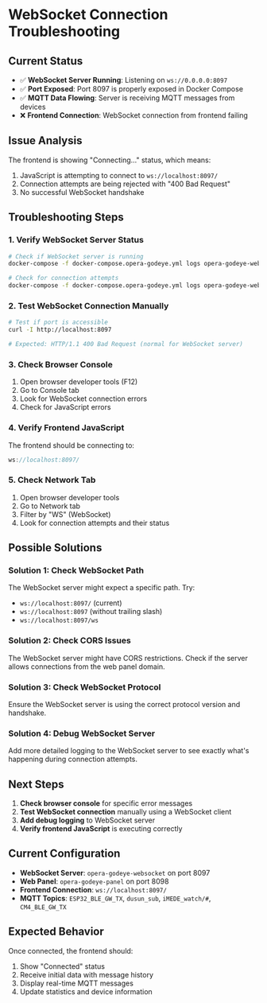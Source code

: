 # WebSocket Connection Troubleshooting

## Current Status
- ✅ **WebSocket Server Running**: Listening on `ws://0.0.0.0:8097`
- ✅ **Port Exposed**: Port 8097 is properly exposed in Docker Compose
- ✅ **MQTT Data Flowing**: Server is receiving MQTT messages from devices
- ❌ **Frontend Connection**: WebSocket connection from frontend failing

## Issue Analysis
The frontend is showing "Connecting..." status, which means:
1. JavaScript is attempting to connect to `ws://localhost:8097/`
2. Connection attempts are being rejected with "400 Bad Request"
3. No successful WebSocket handshake

## Troubleshooting Steps

### 1. Verify WebSocket Server Status
```bash
# Check if WebSocket server is running
docker-compose -f docker-compose.opera-godeye.yml logs opera-godeye-websocket | grep "WebSocket server started"

# Check for connection attempts
docker-compose -f docker-compose.opera-godeye.yml logs opera-godeye-websocket | grep -E "(connection|WebSocket)"
```

### 2. Test WebSocket Connection Manually
```bash
# Test if port is accessible
curl -I http://localhost:8097

# Expected: HTTP/1.1 400 Bad Request (normal for WebSocket server)
```

### 3. Check Browser Console
1. Open browser developer tools (F12)
2. Go to Console tab
3. Look for WebSocket connection errors
4. Check for JavaScript errors

### 4. Verify Frontend JavaScript
The frontend should be connecting to:
```javascript
ws://localhost:8097/
```

### 5. Check Network Tab
1. Open browser developer tools
2. Go to Network tab
3. Filter by "WS" (WebSocket)
4. Look for connection attempts and their status

## Possible Solutions

### Solution 1: Check WebSocket Path
The WebSocket server might expect a specific path. Try:
- `ws://localhost:8097/` (current)
- `ws://localhost:8097` (without trailing slash)
- `ws://localhost:8097/ws`

### Solution 2: Check CORS Issues
The WebSocket server might have CORS restrictions. Check if the server allows connections from the web panel domain.

### Solution 3: Check WebSocket Protocol
Ensure the WebSocket server is using the correct protocol version and handshake.

### Solution 4: Debug WebSocket Server
Add more detailed logging to the WebSocket server to see exactly what's happening during connection attempts.

## Next Steps
1. **Check browser console** for specific error messages
2. **Test WebSocket connection** manually using a WebSocket client
3. **Add debug logging** to WebSocket server
4. **Verify frontend JavaScript** is executing correctly

## Current Configuration
- **WebSocket Server**: `opera-godeye-websocket` on port 8097
- **Web Panel**: `opera-godeye-panel` on port 8098
- **Frontend Connection**: `ws://localhost:8097/`
- **MQTT Topics**: `ESP32_BLE_GW_TX`, `dusun_sub`, `iMEDE_watch/#`, `CM4_BLE_GW_TX`

## Expected Behavior
Once connected, the frontend should:
1. Show "Connected" status
2. Receive initial data with message history
3. Display real-time MQTT messages
4. Update statistics and device information 